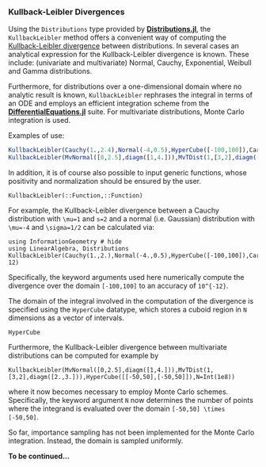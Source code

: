 


### Kullback-Leibler Divergences

Using the `Distributions` type provided by [**Distributions.jl**](https://github.com/JuliaStats/Distributions.jl), the `KullbackLeibler` method offers a convenient way of computing the [Kullback-Leibler divergence](https://en.wikipedia.org/wiki/Kullback–Leibler_divergence) between distributions. In several cases an analytical expression for the Kullback-Leibler divergence is known. These include: (univariate and multivariate) Normal, Cauchy, Exponential, Weibull and Gamma distributions.

Furthermore, for distributions over a one-dimensional domain where no analytic result is known, `KullbackLeibler` rephrases the integral in terms of an ODE and employs an efficient integration scheme from the [**DifferentialEquations.jl**](https://github.com/SciML/DifferentialEquations.jl) suite. For multivariate distributions, Monte Carlo integration is used.

Examples of use:
```julia
KullbackLeibler(Cauchy(1.,2.4),Normal(-4,0.5),HyperCube([-100,100]),Carlo=false,tol=1e-12)
KullbackLeibler(MvNormal([0,2.5],diagm([1,4.])),MvTDist(1,[3,2],diagm([2.,3.])),HyperCube([[-50,50],[-50,50]]),N=Int(1e8))
```

In addition, it is of course also possible to input generic functions, whose positivity and normalization should be ensured by the user.
```@docs
KullbackLeibler(::Function,::Function)
```

For example, the Kullback-Leibler divergence between a Cauchy distribution with ``\mu=1`` and ``s=2`` and a normal (i.e. Gaussian) distribution with ``\mu=-4`` and ``\sigma=1/2`` can be calculated via:
```@example 2
using InformationGeometry # hide
using LinearAlgebra, Distributions
KullbackLeibler(Cauchy(1.,2.),Normal(-4.,0.5),HyperCube([-100,100]),Carlo=false,tol=1e-12)
```
Specifically, the keyword arguments used here numerically compute the divergence over the domain ``[-100,100]`` to an accuracy of ``10^{-12}``.

The domain of the integral involved in the computation of the divergence is specified using the `HyperCube` datatype, which stores a cuboid region in ``N`` dimensions as a vector of intervals.
```@docs
HyperCube
```

Furthermore, the Kullback-Leibler divergence between multivariate distributions can be computed for example by
```@example 2
KullbackLeibler(MvNormal([0,2.5],diagm([1,4.])),MvTDist(1,[3,2],diagm([2.,3.])),HyperCube([[-50,50],[-50,50]]),N=Int(1e8))
```
where it now becomes necessary to employ Monte Carlo schemes. Specifically, the keyword argument `N` now determines the number of points where the integrand is evaluated over the domain ``[-50,50] \times [-50,50]``.

So far, importance sampling has not been implemented for the Monte Carlo integration. Instead, the domain is sampled uniformly.

**To be continued...**
